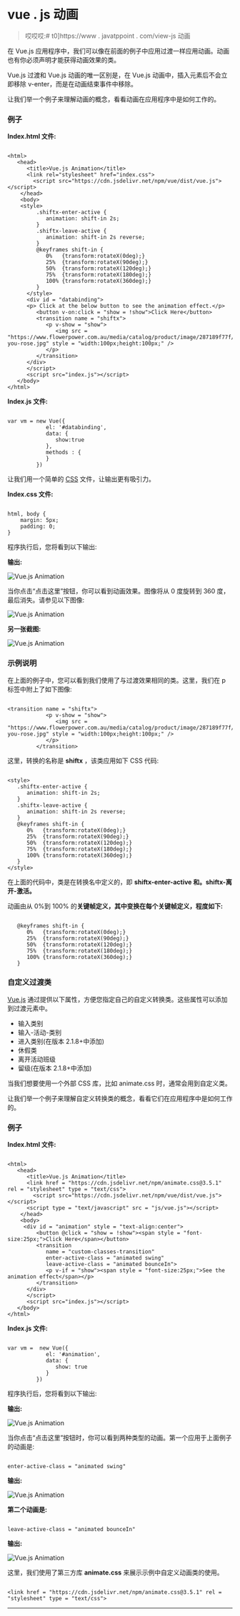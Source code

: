 # vue . js 动画

> 哎哎哎:# t0]https://www . javatppoint . com/view-js 动画

在 Vue.js 应用程序中，我们可以像在前面的例子中应用过渡一样应用动画。动画也有你必须声明才能获得动画效果的类。

Vue.js 过渡和 Vue.js 动画的唯一区别是，在 Vue.js 动画中，插入元素后不会立即移除 v-enter，而是在动画结束事件中移除。

让我们举一个例子来理解动画的概念，看看动画在应用程序中是如何工作的。

### 例子

**Index.html 文件:**

```

<html>
   <head>
      <title>Vue.js Animation</title>
      <link rel="stylesheet" href="index.css">
        <script src="https://cdn.jsdelivr.net/npm/vue/dist/vue.js"></script>
    </head>
    <body>
    <style>
         .shiftx-enter-active {
            animation: shift-in 2s;
         }
         .shiftx-leave-active {
            animation: shift-in 2s reverse;
         }
         @keyframes shift-in {
            0%   {transform:rotateX(0deg);}
            25%  {transform:rotateX(90deg);}
            50%  {transform:rotateX(120deg);}
            75%  {transform:rotateX(180deg);}
            100% {transform:rotateX(360deg);}
         }
      </style>
      <div id = "databinding">
      <p> Click at the below button to see the animation effect.</p>
         <button v-on:click = "show = !show">Click Here</button>
         <transition name = "shiftx">
            <p v-show = "show">
               <img src = "https://www.flowerpower.com.au/media/catalog/product/image/287189f77f/love-you-rose.jpg" style = "width:100px;height:100px;" />
            </p>
         </transition>
      </div>
      </script>
      <script src="index.js"></script>
   </body>
</html>

```

**Index.js 文件:**

```

var vm = new Vue({
            el: '#databinding',
            data: {
               show:true
            },
            methods : {
            }
         })

```

让我们用一个简单的 [CSS](https://www.javatpoint.com/css-tutorial) 文件，让输出更有吸引力。

**Index.css 文件:**

```

html, body {
    margin: 5px;
    padding: 0;
}

```

程序执行后，您将看到以下输出:

**输出:**

![Vue.js Animation](../Images/d915e4eab32a83628ac005f7d8b48be1.png)

当你点击“点击这里”按钮，你可以看到动画效果。图像将从 0 度旋转到 360 度，最后消失。请参见以下图像:

![Vue.js Animation](../Images/026e5284b531003096fc73e0fcf1f47d.png)

**另一张截图:**

![Vue.js Animation](../Images/257737c969afae06cd9871f0645fc44e.png)

### 示例说明

在上面的例子中，您可以看到我们使用了与过渡效果相同的类。这里，我们在 p 标签中附上了如下图像:

```

<transition name = "shiftx">
            <p v-show = "show">
               <img src = "https://www.flowerpower.com.au/media/catalog/product/image/287189f77f/love-you-rose.jpg" style = "width:100px;height:100px;" />
            </p>
         </transition>

```

这里，转换的名称是 **shiftx** ，该类应用如下 CSS 代码:

```

<style>
   .shiftx-enter-active {
      animation: shift-in 2s;
   }
   .shiftx-leave-active {
      animation: shift-in 2s reverse;
   }
   @keyframes shift-in {
      0%   {transform:rotateX(0deg);}
      25%  {transform:rotateX(90deg);}
      50%  {transform:rotateX(120deg);}
      75%  {transform:rotateX(180deg);}
      100% {transform:rotateX(360deg);}
   }
</style> 

```

在上面的代码中，类是在转换名中定义的，即 **shiftx-enter-active 和。shiftx-离开-激活。**

动画由从 0%到 100% 的**关键帧定义，其中变换在每个关键帧定义，程度如下:**

```

   @keyframes shift-in {
      0%   {transform:rotateX(0deg);}
      25%  {transform:rotateX(90deg);}
      50%  {transform:rotateX(120deg);}
      75%  {transform:rotateX(180deg);}
      100% {transform:rotateX(360deg);}
   }

```

### 自定义过渡类

[Vue.js](https://www.javatpoint.com/vue-js) 通过提供以下属性，方便您指定自己的自定义转换类。这些属性可以添加到过渡元素中。

*   输入类别
*   输入-活动-类别
*   进入类别(在版本 2.1.8+中添加)
*   休假类
*   离开活动班级
*   留级(在版本 2.1.8+中添加)

当我们想要使用一个外部 CSS 库，比如 animate.css 时，通常会用到自定义类。

让我们举一个例子来理解自定义转换类的概念，看看它们在应用程序中是如何工作的。

### 例子

**Index.html 文件:**

```

<html>
   <head>
      <title>Vue.js Animation</title>
      <link href = "https://cdn.jsdelivr.net/npm/animate.css@3.5.1" rel = "stylesheet" type = "text/css">
        <script src="https://cdn.jsdelivr.net/npm/vue/dist/vue.js"></script>
      <script type = "text/javascript" src = "js/vue.js"></script>
    </head>
    <body>
     <div id = "animation" style = "text-align:center">
         <button @click = "show = !show"><span style = "font-size:25px;">Click Here</span></button>
         <transition
            name = "custom-classes-transition"
            enter-active-class = "animated swing"
            leave-active-class = "animated bounceIn">
            <p v-if = "show"><span style = "font-size:25px;">See the animation effect</span></p>
         </transition>
      </div>
      </script>
      <script src="index.js"></script>
   </body>
</html>

```

**Index.js 文件:**

```

var vm =  new Vue({
            el: '#animation',
            data: {
               show: true
            }
         })

```

程序执行后，您将看到以下输出:

**输出:**

![Vue.js Animation](../Images/a405ba4c1d3cf1602b0522cd70f65630.png)

当你点击“点击这里”按钮时，你可以看到两种类型的动画。第一个应用于上面例子的动画是:

```

enter-active-class = "animated swing" 

```

**输出:**

![Vue.js Animation](../Images/949a3bb4cc52ae6be13d422b6a69137b.png)

**第二个动画是:**

```

leave-active-class = "animated bounceIn"

```

**输出:**

![Vue.js Animation](../Images/2b14a460bf32b5fa03d1349287993d4f.png)

这里，我们使用了第三方库 **animate.css** 来展示示例中自定义动画类的使用。

```

<link href = "https://cdn.jsdelivr.net/npm/animate.css@3.5.1" rel = "stylesheet" type = "text/css">

```

* * *